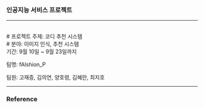 <br/>

### 인공지능 서비스 프로젝트

--------------------------------

<br/>
# 프로젝트 주제:  코디 추천 시스템

<br>
# 분야:  이미지 인식, 추천 시스템

<br/>
기간: 9월 10일 ~ 9월 23일까지

팀명: fAIshion_P

팀원: 고재증, 김의연, 양호령, 김혜란, 최지호



--------------------------------

### Reference

<br/>





<br/>

